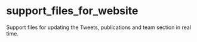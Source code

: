 # support_files_for_website
Support files for updating the Tweets, publications and team section in real time.
